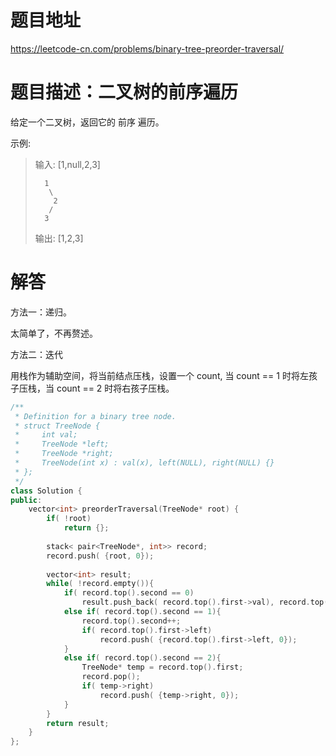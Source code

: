 # 题目地址

https://leetcode-cn.com/problems/binary-tree-preorder-traversal/
# 题目描述：二叉树的前序遍历

给定一个二叉树，返回它的 前序 遍历。

示例:
>输入: [1,null,2,3]  
>```
>   1
>    \
>     2
>    /
>   3 
>```
>输出: [1,2,3]


# 解答
方法一：递归。

太简单了，不再赘述。

方法二：迭代

用栈作为辅助空间，将当前结点压栈，设置一个 count, 当 count == 1 时将左孩子压栈，当 count == 2 时将右孩子压栈。

```cpp
/**
 * Definition for a binary tree node.
 * struct TreeNode {
 *     int val;
 *     TreeNode *left;
 *     TreeNode *right;
 *     TreeNode(int x) : val(x), left(NULL), right(NULL) {}
 * };
 */
class Solution {
public:
    vector<int> preorderTraversal(TreeNode* root) {
        if( !root)
            return {};
        
        stack< pair<TreeNode*, int>> record;
        record.push( {root, 0});
        
        vector<int> result;
        while( !record.empty()){
            if( record.top().second == 0)
                result.push_back( record.top().first->val), record.top().second++;
            else if( record.top().second == 1){
                record.top().second++;
                if( record.top().first->left)
                    record.push( {record.top().first->left, 0});
            }       
            else if( record.top().second == 2){
                TreeNode* temp = record.top().first;
                record.pop();
                if( temp->right)
                    record.push( {temp->right, 0});
            }
        }
        return result;
    }
};
```
